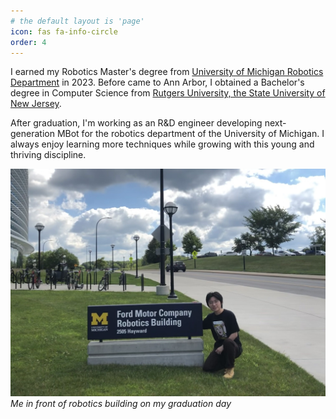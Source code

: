 ```yaml
---
# the default layout is 'page'
icon: fas fa-info-circle
order: 4
---
```


<!-- > Add Markdown syntax content to file `_tabs/about.md`{: .filepath } and it will show up on this page.
{: .prompt-tip } -->

I earned my Robotics Master's degree from [University of Michigan Robotics Department](https://robotics.umich.edu/) in 2023. Before came to Ann Arbor, I obtained a Bachelor's degree in Computer Science from [Rutgers University, the State University of New Jersey](https://www.cs.rutgers.edu/).

After graduation, I'm working as an R&D engineer developing next-generation MBot for the robotics department of the University of Michigan. I always enjoy learning more techniques while growing with this young and thriving discipline.

![me in front of robotics building](/assets/figures/me.jpg)
_Me in front of robotics building on my graduation day_